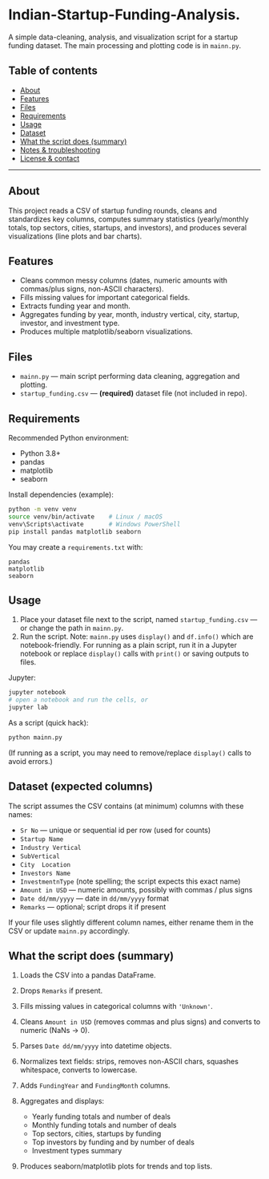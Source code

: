 # Indian-Startup-Funding-Analysis.

A simple data-cleaning, analysis, and visualization script for a startup funding dataset. The main processing and plotting code is in `mainn.py`.&#x20;

## Table of contents

* [About](#about)
* [Features](#features)
* [Files](#files)
* [Requirements](#requirements)
* [Usage](#usage)
* [Dataset](#dataset)
* [What the script does (summary)](#what-the-script-does-summary)
* [Notes & troubleshooting](#notes--troubleshooting)
* [License & contact](#license--contact)

---

## About

This project reads a CSV of startup funding rounds, cleans and standardizes key columns, computes summary statistics (yearly/monthly totals, top sectors, cities, startups, and investors), and produces several visualizations (line plots and bar charts).

## Features

* Cleans common messy columns (dates, numeric amounts with commas/plus signs, non-ASCII characters).
* Fills missing values for important categorical fields.
* Extracts funding year and month.
* Aggregates funding by year, month, industry vertical, city, startup, investor, and investment type.
* Produces multiple matplotlib/seaborn visualizations.

## Files

* `mainn.py` — main script performing data cleaning, aggregation and plotting.&#x20;
* `startup_funding.csv` — **(required)** dataset file (not included in repo).

## Requirements

Recommended Python environment:

* Python 3.8+
* pandas
* matplotlib
* seaborn

Install dependencies (example):

```bash
python -m venv venv
source venv/bin/activate    # Linux / macOS
venv\Scripts\activate       # Windows PowerShell
pip install pandas matplotlib seaborn
```

You may create a `requirements.txt` with:

```
pandas
matplotlib
seaborn
```

## Usage

1. Place your dataset file next to the script, named `startup_funding.csv` — or change the path in `mainn.py`.
2. Run the script. Note: `mainn.py` uses `display()` and `df.info()` which are notebook-friendly. For running as a plain script, run it in a Jupyter notebook or replace `display()` calls with `print()` or saving outputs to files.

Jupyter:

```bash
jupyter notebook
# open a notebook and run the cells, or
jupyter lab
```

As a script (quick hack):

```bash
python mainn.py
```

(If running as a script, you may need to remove/replace `display()` calls to avoid errors.)

## Dataset (expected columns)

The script assumes the CSV contains (at minimum) columns with these names:

* `Sr No` — unique or sequential id per row (used for counts)
* `Startup Name`
* `Industry Vertical`
* `SubVertical`
* `City  Location`
* `Investors Name`
* `InvestmentnType`  (note spelling; the script expects this exact name)
* `Amount in USD` — numeric amounts, possibly with commas / plus signs
* `Date dd/mm/yyyy` — date in `dd/mm/yyyy` format
* `Remarks` — optional; script drops it if present

If your file uses slightly different column names, either rename them in the CSV or update `mainn.py` accordingly.

## What the script does (summary)

1. Loads the CSV into a pandas DataFrame.
2. Drops `Remarks` if present.
3. Fills missing values in categorical columns with `'Unknown'`.
4. Cleans `Amount in USD` (removes commas and plus signs) and converts to numeric (NaNs → 0).
5. Parses `Date dd/mm/yyyy` into datetime objects.
6. Normalizes text fields: strips, removes non-ASCII chars, squashes whitespace, converts to lowercase.
7. Adds `FundingYear` and `FundingMonth` columns.
8. Aggregates and displays:

   * Yearly funding totals and number of deals
   * Monthly funding totals and number of deals
   * Top sectors, cities, startups by funding
   * Top investors by funding and by number of deals
   * Investment types summary
9. Produces seaborn/matplotlib plots for trends and top lists.


